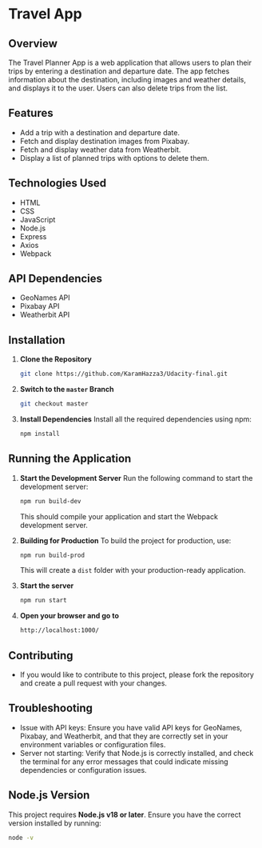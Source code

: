 # Travel App

## Overview
The Travel Planner App is a web application that allows users to plan their trips by entering a destination and departure date. The app fetches information about the destination, including images and weather details, and displays it to the user. Users can also delete trips from the list.

## Features
- Add a trip with a destination and departure date.
- Fetch and display destination images from Pixabay.
- Fetch and display weather data from Weatherbit.
- Display a list of planned trips with options to delete them.

## Technologies Used
- HTML
- CSS
- JavaScript
- Node.js
- Express
- Axios
- Webpack

## API Dependencies
- GeoNames API
- Pixabay API
- Weatherbit API

## Installation
1. **Clone the Repository**
    ```bash
    git clone https://github.com/KaramHazza3/Udacity-final.git
    ```   

2. **Switch to the `master` Branch**
    ```bash
    git checkout master
    ```

3. **Install Dependencies**
    Install all the required dependencies using npm:
    ```bash
    npm install
    ```

## Running the Application

1. **Start the Development Server**
    Run the following command to start the development server:
    ```bash
    npm run build-dev
    ```
    This should compile your application and start the Webpack development server.

2. **Building for Production**
    To build the project for production, use:
    ```bash
    npm run build-prod
    ```
    This will create a `dist` folder with your production-ready application.
3. **Start the server**
    ```bash
    npm run start
    ```
4. **Open your browser and go to**
    ```bash
    http://localhost:1000/
    ```

## Contributing
- If you would like to contribute to this project, please fork the repository and create a pull request with your changes.

## Troubleshooting
- Issue with API keys: Ensure you have valid API keys for GeoNames, Pixabay, and Weatherbit, and that they are correctly set in your environment variables or configuration files.
- Server not starting: Verify that Node.js is correctly installed, and check the terminal for any error messages that could indicate missing dependencies or configuration issues.

## Node.js Version
This project requires **Node.js v18 or later**. Ensure you have the correct version installed by running:
```bash
node -v
```

